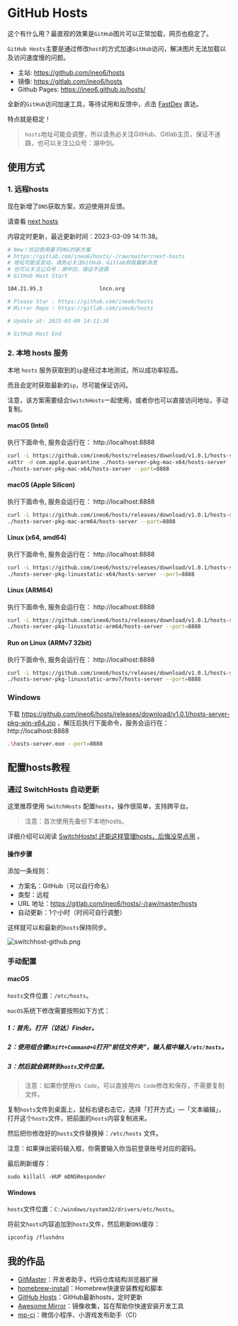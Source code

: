 # GitHub Hosts

这个有什么用？最直观的效果是`GitHub`图片可以正常加载，网页也稳定了。

`GitHub Hosts`主要是通过修改`host`的方式加速`GitHub`访问，解决图片无法加载以及访问速度慢的问题。

- 主站: https://github.com/ineo6/hosts
- 镜像: https://gitlab.com/ineo6/hosts
- Github Pages: https://ineo6.github.io/hosts/

全新的`GitHub`访问加速工具，等待试用和反馈中，点击 [FastDev](https://github.com/ineo6/fast-dev) 直达。

特点就是稳定！

> `hosts`地址可能会调整，所以请务必关注GitHub、Gitlab主页，保证不迷路，也可以关注公众号：湖中剑。

## 使用方式

### 1. 远程hosts

现在新增了`DNS`获取方案，欢迎使用并反馈。

请查看 [next hosts](https://gitlab.com/ineo6/hosts/-/raw/master/next-hosts)

内容定时更新，最近更新时间：2023-03-09 14:11:38。

```bash
# New！欢迎使用基于DNS的新方案
# https://gitlab.com/ineo6/hosts/-/raw/master/next-hosts
# 地址可能会变动，请务必关注GitHub、Gitlab获取最新消息
# 也可以关注公众号：湖中剑，保证不迷路
# GitHub Host Start

104.21.95.3                  lncn.org

# Please Star : https://github.com/ineo6/hosts
# Mirror Repo : https://gitlab.com/ineo6/hosts

# Update at: 2023-03-09 14:11:38

# GitHub Host End
```

### 2. 本地 hosts 服务

本地 `hosts` 服务获取到的`ip`是经过本地测试，所以成功率较高。

而且会定时获取最新的`ip`，尽可能保证访问。

注意，该方案需要结合`SwitchHosts`一起使用，或者你也可以直接访问地址，手动复制。

#### macOS (Intel)

执行下面命令, 服务会运行在： http://localhost:8888

```bash
curl -L https://github.com/ineo6/hosts/releases/download/v1.0.1/hosts-server-pkg-mac-x64.tar.gz | tar xzvf -
xattr -d com.apple.quarantine ./hosts-server-pkg-mac-x64/hosts-server
./hosts-server-pkg-mac-x64/hosts-server --port=8888
```

#### macOS (Apple Silicon)

执行下面命令, 服务会运行在： http://localhost:8888

```bash
curl -L https://github.com/ineo6/hosts/releases/download/v1.0.1/hosts-server-pkg-mac-arm64.tar.gz | tar xzvf -
./hosts-server-pkg-mac-arm64/hosts-server --port=8888
```

#### Linux (x64, amd64)

执行下面命令, 服务会运行在： http://localhost:8888

```bash
curl -L https://github.com/ineo6/hosts/releases/download/v1.0.1/hosts-server-pkg-linuxstatic-x64.tar.gz | tar xzvf -
./hosts-server-pkg-linuxstatic-x64/hosts-server --port=8888
```

#### Linux (ARM64)

执行下面命令, 服务会运行在： http://localhost:8888

```bash
curl -L https://github.com/ineo6/hosts/releases/download/v1.0.1/hosts-server-pkg-linuxstatic-arm64.tar.gz | tar xzvf -
./hosts-server-pkg-linuxstatic-arm64/hosts-server --port=8888
```

#### Run on Linux (ARMv7 32bit)

执行下面命令, 服务会运行在： http://localhost:8888

```bash
curl -L https://github.com/ineo6/hosts/releases/download/v1.0.1/hosts-server-pkg-linuxstatic-armv7.tar.gz | tar xzvf -
./hosts-server-pkg-linuxstatic-armv7/hosts-server --port=8888
```

### Windows

下载 https://github.com/ineo6/hosts/releases/download/v1.0.1/hosts-server-pkg-win-x64.zip ，解压后执行下面命令，服务会运行在： http://localhost:8888

```bash
.\hosts-server.exe --port=8888
```

## 配置hosts教程

### 通过 SwitchHosts 自动更新

这里推荐使用 `SwitchHosts` 配置`hosts`，操作很简单，支持跨平台。

> 注意：首次使用先备份下本地hosts。

详细介绍可以阅读 [SwitchHosts! 还能这样管理hosts，后悔没早点用](https://mp.weixin.qq.com/s/A37XnD3HdcGSWUflj6JujQ) 。

#### 操作步骤

添加一条规则：

- 方案名：GitHub（可以自行命名）
- 类型：远程
- URL 地址：https://gitlab.com/ineo6/hosts/-/raw/master/hosts
- 自动更新：1个小时（时间可自行调整）

这样就可以和最新的`hosts`保持同步。

![switchhost-github.png](https://i.loli.net/2021/03/28/XnHW5xCEzel36fA.png)

### 手动配置

#### macOS

`hosts`文件位置：`/etc/hosts`。

`macOS`系统下修改需要按照如下方式：

##### 1：首先，打开（访达）Finder。

##### 2：使用组合键`Shift+Command+G`打开"前往文件夹"，输入框中输入`/etc/hosts`。

##### 3：然后就会跳转到`hosts`文件位置。

> 注意：如果你使用`VS Code`，可以直接用`VS Code`修改和保存，不需要复制文件。

复制`hosts`文件到桌面上，鼠标右键右击它，选择「打开方式」—「文本编辑」，打开这个`hosts`文件，把前面的`hosts`内容复制进来。

然后把你修改好的`hosts`文件替换掉：`/etc/hosts` 文件。

注意：如果弹出密码输入框，你需要输入你当前登录账号对应的密码。

最后刷新缓存：

```shell
sudo killall -HUP mDNSResponder
```

#### Windows

`hosts`文件位置：`C:/windows/system32/drivers/etc/hosts`。

将前文`hosts`内容追加到`hosts`文件，然后刷新`DNS`缓存：

```shell
ipconfig /flushdns
```

## 我的作品

- [GitMaster](https://github.com/ineo6/git-master)：开发者助手，代码仓库结构浏览器扩展
- [homebrew-install](https://github.com/ineo6/homebrew-install)：Homebrew快速安装教程和脚本
- [GitHub Hosts](https://github.com/ineo6/hosts)：GitHub最新hosts，定时更新
- [Awesome Mirror](https://github.com/ineo6/awesome-mirror)：镜像收集，旨在帮助你快速安装开发工具
- [mp-ci](https://github.com/ineo6/mp-ci)：微信小程序、小游戏发布助手（CI）
